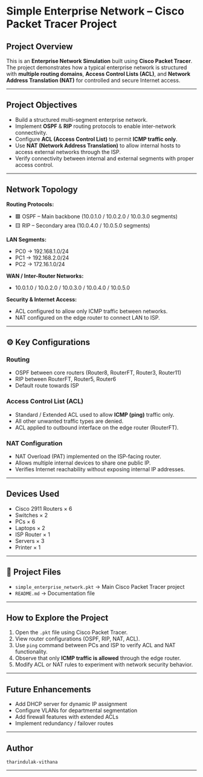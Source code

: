 # Simple Enterprise Network – Cisco Packet Tracer Project

## Project Overview
This is an **Enterprise Network Simulation** built using **Cisco Packet Tracer**.  
The project demonstrates how a typical enterprise network is structured with **multiple routing domains**, **Access Control Lists (ACL)**, and **Network Address Translation (NAT)** for controlled and secure Internet access.

---

## Project Objectives
-  Build a structured multi-segment enterprise network.  
-  Implement **OSPF** & **RIP** routing protocols to enable inter-network connectivity.  
-  Configure **ACL (Access Control List)** to permit **ICMP traffic only**.  
-  Use **NAT (Network Address Translation)** to allow internal hosts to access external networks through the ISP.  
-  Verify connectivity between internal and external segments with proper access control.

---

## Network Topology

**Routing Protocols:**
- 🟩 OSPF – Main backbone (10.0.1.0 / 10.0.2.0 / 10.0.3.0 segments)  
- 🟨 RIP – Secondary area (10.0.4.0 / 10.0.5.0 segments)

**LAN Segments:**
- PC0 → 192.168.1.0/24  
- PC1 → 192.168.2.0/24  
- PC2 → 172.16.1.0/24

**WAN / Inter-Router Networks:**
- 10.0.1.0 / 10.0.2.0 / 10.0.3.0 / 10.0.4.0 / 10.0.5.0

**Security & Internet Access:**
-  ACL configured to allow only ICMP traffic between networks.
-  NAT configured on the edge router to connect LAN to ISP.

---

## ⚙️ Key Configurations

### Routing
- OSPF between core routers (Router8, RouterFT, Router3, Router11)
- RIP between RouterFT, Router5, Router6
- Default route towards ISP


### Access Control List (ACL)
- Standard / Extended ACL used to allow **ICMP (ping)** traffic only.
- All other unwanted traffic types are denied.
- ACL applied to outbound interface on the edge router (RouterFT).


### NAT Configuration
- NAT Overload (PAT) implemented on the ISP-facing router.
- Allows multiple internal devices to share one public IP.
- Verifies Internet reachability without exposing internal IP addresses.

---

## Devices Used
-  Cisco 2911 Routers × 6  
-  Switches × 2  
-  PCs × 6
-  Laptops × 2  
-  ISP Router × 1
-  Servers × 3
-  Printer × 1

---

## 📂 Project Files
- `simple_enterprise_network.pkt` → Main Cisco Packet Tracer project
- `README.md` → Documentation file

---

## How to Explore the Project
1. Open the `.pkt` file using Cisco Packet Tracer.  
2. View router configurations (OSPF, RIP, NAT, ACL).  
3. Use `ping` command between PCs and ISP to verify ACL and NAT functionality.  
4. Observe that only **ICMP traffic is allowed** through the edge router.  
5. Modify ACL or NAT rules to experiment with network security behavior.

---

## Future Enhancements
- Add DHCP server for dynamic IP assignment  
- Configure VLANs for departmental segmentation  
- Add firewall features with extended ACLs  
- Implement redundancy / failover routes  

---

## Author
  `tharindulak-vithana`

---
